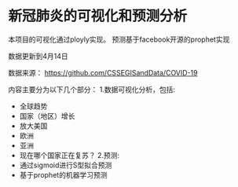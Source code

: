 # 新冠肺炎的可视化和预测分析


本项目的可视化通过ployly实现。
预测基于facebook开源的prophet实现

数据更新到4月14日

数据来源：
https://github.com/CSSEGISandData/COVID-19

内容主要分为以下几个部分：
1.数据可视化分析，包括:
- 全球趋势
- 国家（地区）增长
- 放大美国
- 欧洲
- 亚洲
- 现在哪个国家正在复苏？
2.预测:
- 通过sigmoid进行S型拟合预测
- 基于prophet的机器学习预测


